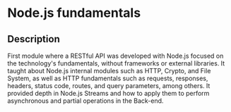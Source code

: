 <h1>Node.js fundamentals</h1>

## Description
First module where a RESTful API was developed with Node.js focused on the technology's fundamentals, without frameworks or external libraries. It taught about Node.js internal modules such as HTTP, Crypto, and File System, as well as HTTP fundamentals such as requests, responses, headers, status code, routes, and query parameters, among others. It provided depth in Node.js Streams and how to apply them to perform asynchronous and partial operations in the Back-end.
